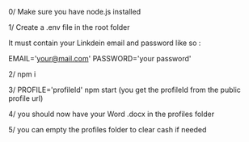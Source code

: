 0/ Make sure you have node.js installed

1/ Create a .env file in the root folder

It must contain your Linkdein email and password like so :

EMAIL='your@mail.com'
PASSWORD='your password'

2/ npm i

3/ PROFILE='profileId' npm start (you get the profileId from the public profile url)

4/ you should now have your Word .docx in the profiles folder

5/ you can empty the profiles folder to clear cash if needed
